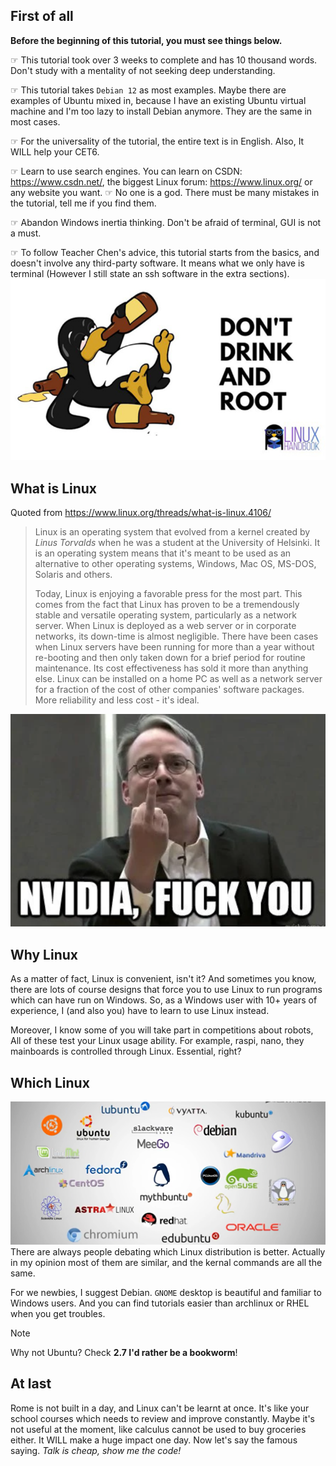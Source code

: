 ## First of all
**Before the beginning of this tutorial, you must see things below.**

☞ This tutorial took over 3 weeks to complete and has 10 thousand words. Don't study with a mentality of not seeking deep understanding.

☞ This tutorial takes `Debian 12` as most examples. Maybe there are examples of Ubuntu mixed in, because I have an existing Ubuntu virtual machine and I'm too lazy to install Debian anymore. They are the same in most cases.

☞ For the universality of the tutorial, the entire text is in English. Also, It WILL help your CET6.

☞ Learn to use search engines. You can learn on CSDN: https://www.csdn.net/, the biggest Linux forum: https://www.linux.org/ or any website you want.
☞ No one is a god. There must be many mistakes in the tutorial, tell me if you find them.

☞ Abandon Windows inertia thinking. Don't be afraid of terminal, GUI is not a must. 

☞ To follow Teacher Chen's advice, this tutorial starts from the basics, and doesn't involve any third-party software. It means what we only have is terminal (However I still state an ssh software in the extra sections).
![](/assets/Linux/Hello%20Linux!/1.png)

## What is Linux
Quoted from https://www.linux.org/threads/what-is-linux.4106/
>Linux is an operating system that evolved from a kernel created by *Linus Torvalds* when he was a student at the University of Helsinki. It is an operating system means that it's meant to be used as an alternative to other operating systems, Windows, Mac OS, MS-DOS, Solaris and others.
>
>Today, Linux is enjoying a favorable press for the most part. This comes from the fact that Linux has proven to be a tremendously stable and versatile operating system, particularly as a network server. When Linux is deployed as a web server or in corporate networks, its down-time is almost negligible. There have been cases when Linux servers have been running for more than a year without re-booting and then only taken down for a brief period for routine maintenance. Its cost effectiveness has sold it more than anything else. Linux can be installed on a home PC as well as a network server for a fraction of the cost of other companies' software packages. More reliability and less cost - it's ideal.

![](/assets/Linux/Hello%20Linux!/2.png)

## Why Linux
As a matter of fact, Linux is convenient, isn't it? And sometimes you know, there are lots of course designs that force you to use Linux to run programs which can have run on Windows. So, as a Windows user with 10+ years of experience, I (and also you) have to learn to use Linux instead.

Moreover, I know some of you will take part in competitions about robots, All of these test your Linux usage ability. For example, raspi, nano, they mainboards is controlled through Linux. Essential, right?

## Which Linux
![](/assets/Linux/Hello%20Linux!/3.png)
There are always people debating which Linux distribution is better. Actually in my opinion most of them are similar, and the kernal commands are all the same.

For we newbies, I suggest Debian. `GNOME` desktop is beautiful and familiar to Windows users. And you can find tutorials easier than archlinux or RHEL when you get troubles.
>[!NOTE]
>Why not Ubuntu? Check **2.7 I'd rather be a bookworm**!

## At last
Rome is not built in a day, and Linux can't be learnt at once. It's like your school courses which needs to review and improve constantly. Maybe it's not useful at the moment, like calculus cannot be used to buy groceries either. It WILL make a huge impact one day. Now let's say the famous saying. *Talk is cheap, show me the code!*

